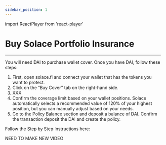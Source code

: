 ```yaml
---
sidebar_position: 1
---
```

import ReactPlayer from 'react-player'

# Buy Solace Portfolio Insurance
---
You will need DAI to purchase wallet cover. Once you have DAI, follow these steps:

1. First, open solace.fi and connect your wallet that has the tokens you want to protect.
2. Click on the “Buy Cover” tab on the right-hand side.
3. XXX
4. Confirm the coverage limit based on your wallet positions. Solace automatically selects a recommended value of 120% of your highest position, but you can manually adjust based on your needs.
5. Go to the Policy Balance section and deposit a balance of DAI. Confirm the transaction deposit the DAI and create the policy.

Follow the Step by Step Instructions here:
<ReactPlayer playing controls url='https://www.youtube.com/watch?v=meb8JXP8iYA' />

NEED TO MAKE NEW VIDEO